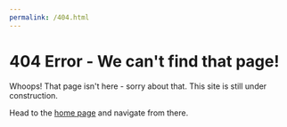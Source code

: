 ```yaml
---
permalink: /404.html
---
```


# 404 Error - We can't find that page!

Whoops! That page isn't here - sorry about that. This site is still under construction.

Head to the [home page](/index) and navigate from there.
